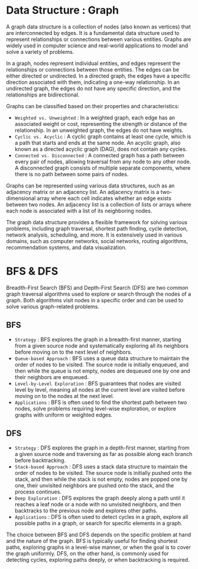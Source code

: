 # Data Structure : Graph
A graph data structure is a collection of nodes (also known as vertices) that are interconnected by edges. It is a fundamental data structure used to represent relationships or connections between various entities. Graphs are widely used in computer science and real-world applications to model and solve a variety of problems.

In a graph, nodes represent individual entities, and edges represent the relationships or connections between those entities. The edges can be either directed or undirected. In a directed graph, the edges have a specific direction associated with them, indicating a one-way relationship. In an undirected graph, the edges do not have any specific direction, and the relationships are bidirectional.

Graphs can be classified based on their properties and characteristics:
- `Weighted vs. Unweighted` : In a weighted graph, each edge has an associated weight or cost, representing the strength or distance of the relationship. In an unweighted graph, the edges do not have weights.
- `Cyclic vs. Acyclic` : A cyclic graph contains at least one cycle, which is a path that starts and ends at the same node. An acyclic graph, also known as a directed acyclic graph (DAG), does not contain any cycles.
- `Connected vs. Disconnected` : A connected graph has a path between every pair of nodes, allowing traversal from any node to any other node. A disconnected graph consists of multiple separate components, where there is no path between some pairs of nodes.

Graphs can be represented using various data structures, such as an adjacency matrix or an adjacency list. An adjacency matrix is a two-dimensional array where each cell indicates whether an edge exists between two nodes. An adjacency list is a collection of lists or arrays where each node is associated with a list of its neighboring nodes.

The graph data structure provides a flexible framework for solving various problems, including graph traversal, shortest path finding, cycle detection, network analysis, scheduling, and more. It is extensively used in various domains, such as computer networks, social networks, routing algorithms, recommendation systems, and data visualization.

# BFS & DFS
Breadth-First Search (BFS) and Depth-First Search (DFS) are two common graph traversal algorithms used to explore or search through the nodes of a graph. Both algorithms visit nodes in a specific order and can be used to solve various graph-related problems.

## BFS
- `Strategy` : BFS explores the graph in a breadth-first manner, starting from a given source node and systematically exploring all its neighbors before moving on to the next level of neighbors.
- `Queue-based Approach` : BFS uses a queue data structure to maintain the order of nodes to be visited. The source node is initially enqueued, and then while the queue is not empty, nodes are dequeued one by one and their neighbors are enqueued.
- `Level-by-Level Exploration` : BFS guarantees that nodes are visited level by level, meaning all nodes at the current level are visited before moving on to the nodes at the next level.
- `Applications` : BFS is often used to find the shortest path between two nodes, solve problems requiring level-wise exploration, or explore graphs with uniform or weighted edges.

## DFS
- `Strategy` : DFS explores the graph in a depth-first manner, starting from a given source node and traversing as far as possible along each branch before backtracking.
- `Stack-based Approach` : DFS uses a stack data structure to maintain the order of nodes to be visited. The source node is initially pushed onto the stack, and then while the stack is not empty, nodes are popped one by one, their unvisited neighbors are pushed onto the stack, and the process continues.
- `Deep Exploration` : DFS explores the graph deeply along a path until it reaches a leaf node or a node with no unvisited neighbors, and then backtracks to the previous node and explores other paths.
- `Applications` : DFS is often used to detect cycles in a graph, explore all possible paths in a graph, or search for specific elements in a graph.

The choice between BFS and DFS depends on the specific problem at hand and the nature of the graph. BFS is typically useful for finding shortest paths, exploring graphs in a level-wise manner, or when the goal is to cover the graph uniformly. DFS, on the other hand, is commonly used for detecting cycles, exploring paths deeply, or when backtracking is required.
